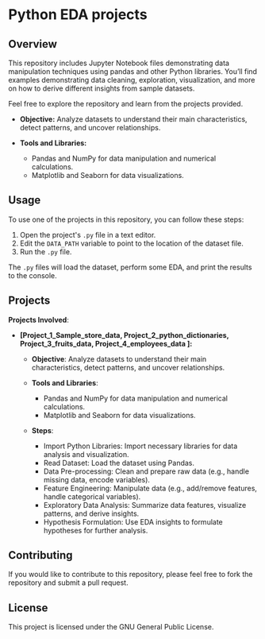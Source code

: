 # Python EDA projects

## Overview

This repository includes Jupyter Notebook files demonstrating data manipulation techniques using pandas and other Python libraries. You’ll find examples demonstrating data cleaning, exploration, visualization, and more on how to derive different insights from sample datasets.

Feel free to explore the repository and learn from the projects provided. 

* **Objective:** Analyze datasets to understand their main characteristics, detect patterns, and uncover relationships.
  
* **Tools and Libraries:** 
  * Pandas and NumPy for data manipulation and numerical calculations.
  * Matplotlib and Seaborn for data visualizations.

## Usage

To use one of the projects in this repository, you can follow these steps:

1. Open the project's `.py` file in a text editor.
2. Edit the `DATA_PATH` variable to point to the location of the dataset file.
3. Run the `.py` file.

The `.py` files will load the dataset, perform some EDA, and print the results to the console.

## Projects

**Projects Involved**:

* **[Project_1_Sample_store_data, Project_2_python_dictionaries, Project_3_fruits_data, Project_4_employees_data ]:**
  
    - **Objective**: Analyze datasets to understand their main characteristics, detect patterns, and uncover relationships.
      
    - **Tools and Libraries**:
        - Pandas and NumPy for data manipulation and numerical calculations.
        - Matplotlib and Seaborn for data visualizations.
          
    - **Steps**:
      
        * Import Python Libraries:
           Import necessary libraries for data analysis and visualization.
        * Read Dataset:
           Load the dataset using Pandas.
        * Data Pre-processing:
           Clean and prepare raw data (e.g., handle missing data, encode variables).
        * Feature Engineering:
           Manipulate data (e.g., add/remove features, handle categorical variables).
        * Exploratory Data Analysis:
          Summarize data features, visualize patterns, and derive insights.
        * Hypothesis Formulation:
          Use EDA insights to formulate hypotheses for further analysis.
          

## Contributing

If you would like to contribute to this repository, please feel free to fork the repository and submit a pull request.

## License

This project is licensed under the GNU General Public License.
